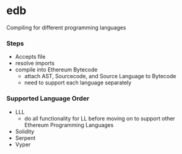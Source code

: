 





# edb





Compiling for different programming languages

### Steps

- Accepts file
- resolve imports
- compile into Ethereum Bytecode
  - attach AST, Sourcecode, and Source Language to Bytecode
  - need to support each language separately



### Supported Language Order

- LLL
  - do all functionality for LL before moving on to support other Ethereum Programming Languages
- Solidity
- Serpent
- Vyper

